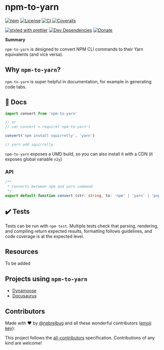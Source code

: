 # npm-to-yarn

<!-- ALL-CONTRIBUTORS-BADGE:START - Do not remove or modify this section -->

[logo]: https://img.shields.io/badge/all_contributors-0-orange.svg 'Number of contributors on All-Contributors'

<!-- ALL-CONTRIBUTORS-BADGE:END -->

[![npm](https://img.shields.io/npm/v/npm-to-yarn)](https://www.npmjs.com/package/npm-to-yarn)
[![License](https://img.shields.io/npm/l/npm-to-yarn)](./LICENSE)
[![CI](https://github.com/nebrelbug/npm-to-yarn/actions/workflows/ci.yml/badge.svg)](https://github.com/nebrelbug/npm-to-yarn/actions/workflows/ci.yml)
[![Coveralls](https://img.shields.io/coveralls/nebrelbug/npm-to-yarn.svg)](https://coveralls.io/github/nebrelbug/npm-to-yarn)

[![styled with prettier](https://img.shields.io/badge/styled_with-prettier-ff69b4.svg)](https://github.com/prettier/prettier)
[![Dev Dependencies](https://img.shields.io/david/dev/nebrelbug/npm-to-yarn)](https://david-dm.org/nebrelbug/npm-to-yarn?type=dev)
[![Donate](https://img.shields.io/badge/donate-paypal-blue.svg)](https://paypal.me/bengubler)

**Summary**

`npm-to-yarn` is designed to convert NPM CLI commands to their Yarn equivalents (and vice versa).

## Why `npm-to-yarn`?

`npm-to-yarn` is super helpful in documentation, for example in generating code tabs.

## 📜 Docs

```js
import convert from 'npm-to-yarn'

// or
// var convert = require('npm-to-yarn')

convert('npm install squirrelly', 'yarn')

// yarn add squirrelly
```

`npm-to-yarn` exposes a UMD build, so you can also install it with a CDN (it exposes global variable `n2y`)

### API

```ts
/**
 * Converts between npm and yarn command
 */
export default function convert (str: string, to: 'npm' | 'yarn' | 'pnpm' | 'bun'): string
```

## ✔️ Tests

Tests can be run with `npm test`. Multiple tests check that parsing, rendering, and compiling return expected results, formatting follows guidelines, and code coverage is at the expected level.

## Resources

To be added

## Projects using `npm-to-yarn`

- [Dynamoose](https://dynamoosejs.com)
- [Docusaurus](https://docusaurus.io)

## Contributors

Made with ❤ by [@nebrelbug](https://github.com/nebrelbug) and all these wonderful contributors ([emoji key](https://github.com/kentcdodds/all-contributors#emoji-key)):

<!-- ALL-CONTRIBUTORS-LIST:START - Do not remove or modify this section -->
<!-- prettier-ignore-start -->
<!-- markdownlint-disable -->


<!-- markdownlint-enable -->
<!-- prettier-ignore-end -->

<!-- ALL-CONTRIBUTORS-LIST:END -->

This project follows the [all-contributors](https://github.com/kentcdodds/all-contributors) specification. Contributions of any kind are welcome!
